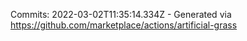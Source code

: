 Commits: 2022-03-02T11:35:14.334Z - Generated via https://github.com/marketplace/actions/artificial-grass
<br>
